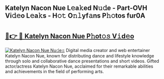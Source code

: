 ## Katelyn Nacon Nue L𝚎a𝚔ed N𝚞𝚍e - Part-OVH Vi𝚍𝚎o L𝚎a𝚔s - H𝚘𝚝 O𝚗𝚕yf𝚊ns P𝚑𝚘tos fur0A

# <h2><a href="http://kfcnkr.oniu.top/?m=Katelyn+Nacon+Nue">🔗👉 🔴 Katelyn Nacon Nue P𝚑ot𝚘𝚜 V𝚒d𝚎o</a></h2>

[![Katelyn Nacon Nue Nu𝚍e𝚜](https://i.imgur.com/0qMVB7G.gif)](http://kfcnkr.oniu.top/?m=Katelyn+Nacon+Nue)
Digital media creator and web entertainer Katelyn Nacon Nue, known for distributing dance and lifestyle knowledge through solo and collaborative dance presentations and short videos. Gifted actor/actress Katelyn Nacon Nue, acclaimed for their remarkable abilities and achievements in the field of performing arts.  
